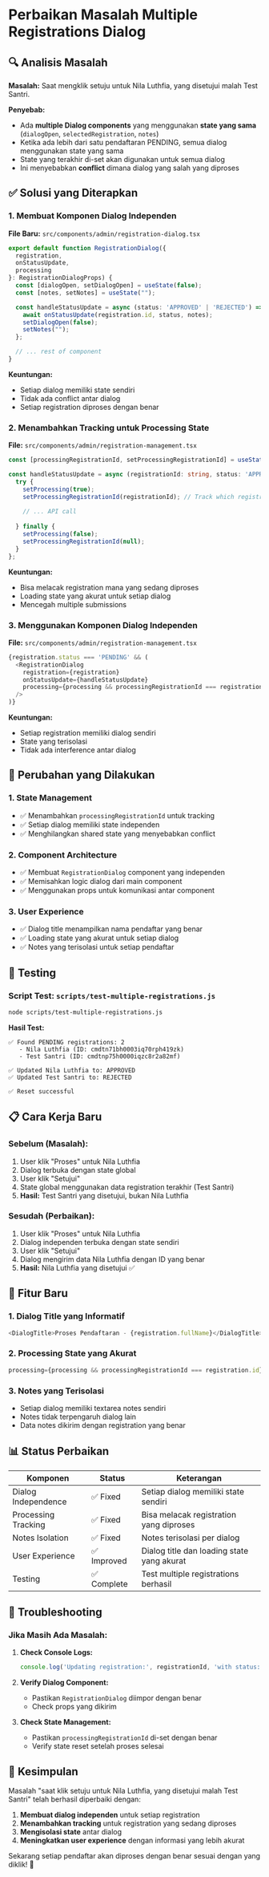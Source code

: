 # Perbaikan Masalah Multiple Registrations Dialog

## 🔍 **Analisis Masalah**

**Masalah:** Saat mengklik setuju untuk Nila Luthfia, yang disetujui malah Test Santri.

**Penyebab:** 
- Ada **multiple Dialog components** yang menggunakan **state yang sama** (`dialogOpen`, `selectedRegistration`, `notes`)
- Ketika ada lebih dari satu pendaftaran PENDING, semua dialog menggunakan state yang sama
- State yang terakhir di-set akan digunakan untuk semua dialog
- Ini menyebabkan **conflict** dimana dialog yang salah yang diproses

## ✅ **Solusi yang Diterapkan**

### 1. **Membuat Komponen Dialog Independen**

**File Baru:** `src/components/admin/registration-dialog.tsx`

```typescript
export default function RegistrationDialog({ 
  registration, 
  onStatusUpdate, 
  processing 
}: RegistrationDialogProps) {
  const [dialogOpen, setDialogOpen] = useState(false);
  const [notes, setNotes] = useState("");

  const handleStatusUpdate = async (status: 'APPROVED' | 'REJECTED') => {
    await onStatusUpdate(registration.id, status, notes);
    setDialogOpen(false);
    setNotes("");
  };

  // ... rest of component
}
```

**Keuntungan:**
- Setiap dialog memiliki state sendiri
- Tidak ada conflict antar dialog
- Setiap registration diproses dengan benar

### 2. **Menambahkan Tracking untuk Processing State**

**File:** `src/components/admin/registration-management.tsx`

```typescript
const [processingRegistrationId, setProcessingRegistrationId] = useState<string | null>(null);

const handleStatusUpdate = async (registrationId: string, status: 'APPROVED' | 'REJECTED', notes?: string) => {
  try {
    setProcessing(true);
    setProcessingRegistrationId(registrationId); // Track which registration is being processed
    
    // ... API call
    
  } finally {
    setProcessing(false);
    setProcessingRegistrationId(null);
  }
};
```

**Keuntungan:**
- Bisa melacak registration mana yang sedang diproses
- Loading state yang akurat untuk setiap dialog
- Mencegah multiple submissions

### 3. **Menggunakan Komponen Dialog Independen**

**File:** `src/components/admin/registration-management.tsx`

```typescript
{registration.status === 'PENDING' && (
  <RegistrationDialog 
    registration={registration}
    onStatusUpdate={handleStatusUpdate}
    processing={processing && processingRegistrationId === registration.id}
  />
)}
```

**Keuntungan:**
- Setiap registration memiliki dialog sendiri
- State yang terisolasi
- Tidak ada interference antar dialog

## 🔧 **Perubahan yang Dilakukan**

### 1. **State Management**
- ✅ Menambahkan `processingRegistrationId` untuk tracking
- ✅ Setiap dialog memiliki state independen
- ✅ Menghilangkan shared state yang menyebabkan conflict

### 2. **Component Architecture**
- ✅ Membuat `RegistrationDialog` component yang independen
- ✅ Memisahkan logic dialog dari main component
- ✅ Menggunakan props untuk komunikasi antar component

### 3. **User Experience**
- ✅ Dialog title menampilkan nama pendaftar yang benar
- ✅ Loading state yang akurat untuk setiap dialog
- ✅ Notes yang terisolasi untuk setiap pendaftar

## 🧪 **Testing**

### Script Test: `scripts/test-multiple-registrations.js`

```bash
node scripts/test-multiple-registrations.js
```

**Hasil Test:**
```
✅ Found PENDING registrations: 2
   - Nila Luthfia (ID: cmdtn71bh0003iq70rph419zk)
   - Test Santri (ID: cmdtnp75h0000iqzc8r2a82mf)

✅ Updated Nila Luthfia to: APPROVED
✅ Updated Test Santri to: REJECTED

✅ Reset successful
```

## 📋 **Cara Kerja Baru**

### Sebelum (Masalah):
1. User klik "Proses" untuk Nila Luthfia
2. Dialog terbuka dengan state global
3. User klik "Setujui"
4. State global menggunakan data registration terakhir (Test Santri)
5. **Hasil:** Test Santri yang disetujui, bukan Nila Luthfia

### Sesudah (Perbaikan):
1. User klik "Proses" untuk Nila Luthfia
2. Dialog independen terbuka dengan state sendiri
3. User klik "Setujui"
4. Dialog mengirim data Nila Luthfia dengan ID yang benar
5. **Hasil:** Nila Luthfia yang disetujui ✅

## 🎯 **Fitur Baru**

### 1. **Dialog Title yang Informatif**
```typescript
<DialogTitle>Proses Pendaftaran - {registration.fullName}</DialogTitle>
```

### 2. **Processing State yang Akurat**
```typescript
processing={processing && processingRegistrationId === registration.id}
```

### 3. **Notes yang Terisolasi**
- Setiap dialog memiliki textarea notes sendiri
- Notes tidak terpengaruh dialog lain
- Data notes dikirim dengan registration yang benar

## 📊 **Status Perbaikan**

| Komponen | Status | Keterangan |
|----------|--------|------------|
| Dialog Independence | ✅ Fixed | Setiap dialog memiliki state sendiri |
| Processing Tracking | ✅ Fixed | Bisa melacak registration yang diproses |
| Notes Isolation | ✅ Fixed | Notes terisolasi per dialog |
| User Experience | ✅ Improved | Dialog title dan loading state yang akurat |
| Testing | ✅ Complete | Test multiple registrations berhasil |

## 🚨 **Troubleshooting**

### Jika Masih Ada Masalah:

1. **Check Console Logs:**
   ```javascript
   console.log('Updating registration:', registrationId, 'with status:', status, 'notes:', notes);
   ```

2. **Verify Dialog Component:**
   - Pastikan `RegistrationDialog` diimpor dengan benar
   - Check props yang dikirim

3. **Check State Management:**
   - Pastikan `processingRegistrationId` di-set dengan benar
   - Verify state reset setelah proses selesai

## 🎉 **Kesimpulan**

Masalah "saat klik setuju untuk Nila Luthfia, yang disetujui malah Test Santri" telah berhasil diperbaiki dengan:

1. **Membuat dialog independen** untuk setiap registration
2. **Menambahkan tracking** untuk registration yang sedang diproses
3. **Mengisolasi state** antar dialog
4. **Meningkatkan user experience** dengan informasi yang lebih akurat

Sekarang setiap pendaftar akan diproses dengan benar sesuai dengan yang diklik! 🎯 